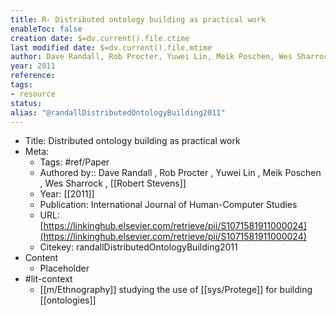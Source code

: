 ```yaml
---
title: R- Distributed ontology building as practical work
enableToc: false
creation date: $=dv.current().file.ctime
last modified date: $=dv.current().file.mtime
author: Dave Randall, Rob Procter, Yuwei Lin, Meik Poschen, Wes Sharrock, Robert Stevens
year: 2011
reference: 
tags:
- resource
status: 
alias: "@randallDistributedOntologyBuilding2011"
---
```

-   Title: Distributed ontology building as practical work
-   Meta:
    -   Tags: #ref/Paper
    -   Authored by:: Dave Randall , Rob Procter , Yuwei Lin , Meik Poschen , Wes Sharrock , [[Robert Stevens]]
    -   Year: [[2011]]
    -   Publication: International Journal of Human-Computer Studies
    -   URL: [https://linkinghub.elsevier.com/retrieve/pii/S1071581911000024](https://linkinghub.elsevier.com/retrieve/pii/S1071581911000024)
    -   Citekey: randallDistributedOntologyBuilding2011
-   Content
    -   Placeholder
-   #lit-context
    -   [[m/Ethnography]] studying the use of [[sys/Protege]] for building [[ontologies]]